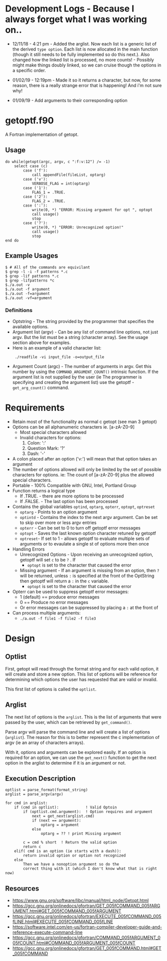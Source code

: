 
# Development Logs - Because I always forget what I was working on..

* 12/11/18 - 4:21 pm - Added the arglist. Now each list is a generic list of
the derived `type option`. Each list is now allocated in the main function
(though it still needs to be fully implemented so do this next.). Also changed
how the linked list is processed, no more counts! - Possibly might make things
doubly linked, so we can cruise though the options in a specific order.

* 01/02/19 - 12:19pm - Made it so it returns a character, but now, for some
reason, there is a really strange error that is happening! And i'm not sure
why!

* 01/09/19 - Add arguments to their corresponding option


# getoptf.f90 

A Fortran implementation of getopt.

## Usage
```
do while(getopt(argc, argv, c ":f:v:12") /= -1) 
    select case (c)
        case ('f'):
            call appendFile(fileList, optarg)
        case ('v'):
            VERBOSE_FLAG = int(optarg)
        case ('1'):
            FLAG_1 = .TRUE.
        case ('2'):
            FLAG_2 = .TRUE.
        case (':'):
            write(0, *) "ERROR: Missing argument for opt ", optopt
            call usage()
            stop
        case ('?'):
            write(0, *) "ERROR: Unrecognized option!"
            call usage()
            stop
end do
```

## Example Usages
```
$ # All of the commands are equivilant
$ grep -l -i -f patterns *.c
$ grep -lif patterns *.c
$ grep -lifpatterns *c
$./a.out -v
$./a.out -f argument
$./a.out -f=argument
$./a.out -vf=argument
```

### Definitions
* Optstring - The string provided by the programmer that specifies the available
  options.
* Argument list (argv) - Can be any list of command line options, not just
  argv. But the list must be a string (character array). See the usage section
  above for examples.
* Here is an example of a valid character list:
   ```
    ./readfile -vi input_file -o=output_file
   ```
* Argument Count (argc) - The number of arguments in argv. Get this number
by using the `COMMAND_ARGUMENT_COUNT()` intrinsic function. If the argument
list is not supplied by the user (ie The programmer is specifying and creating
the argument list) use the getoptf - `get_arg_count()` command.

# Requirements 
* Retain most of the functionality as normal c getopt (see man 3 getopt)
* Options can be all alphanumeric characters ie. [a-zA-Z0-9]
    * Most special characters allowed
    * Invalid characters for options:
        1. Colon:           ':' 
        2. Question Mark:   '?' 
        3. Dash:            '-'
* A colon placed after an option ('v:') will mean that that option takes an argument
* The number of options allowed will only be limited by the set of possible
  characters for options. ie: The count of [a-zA-Z0-9] plus the allowed special
  characters.
* Portable - 100% Compatible with GNU, Intel, Portland Group 
* Function returns a logical type
    * If .TRUE.  - there are more options to be processed
    * If .FALSE. - The last option has been processed
* Contains the global variables `optind`, `optarg`, `opterr`, `optopt`,
  `optreset`
    * `optarg` - Points to an option argument 
    * `optintd` - Contains the index to the next argv argument. Can be set to
    skip over more or less argv entries
    * `opterr` - Can be set to 0 to turn off getoptf error messages
    * `optopt` - Saves the last known option character retuned by getoptf
    * `optreset`- If set to 1 - allows getoptf to evaluate multiple sets of
    arguments or to evaulate a single st of options more then once
* Handling Errors
    * Unrecognized Options - Upon receiving an unrecognized option, getoptf will
   set `c` to be `?` . If
        * `optopt` is set to the character that caused the error
    * Missing argument - If an argument is missing from an option, then `?` will
   be returned, unless `:` is specified at the front of the OptString then
   getoptf will return a `:` in the `c` variable.
        * `optopt` is set to the character that caused the error
* Opterr can be used to suppress getoptf error messages:
    * 1 (default) == produce error messages
    * 0 == Produce no error messages
    * Or error messages can be suppressed by placing a `:` at the front of
* Can process multiple arguments:
    * `./a.out -f file1 -f file2 -f file3`

# Design

## Optlist

First, getopt will read through the format string and for each valid option, it
will create and store a new option. This list of options will be reference for
determining which options the user has requested that are valid or invalid.

This first list of options is called the `optlist`.

## Arglist

The next list of options is the `arglist`. This is the list of arguments that
were passed by the user, which can be retrieved by `get_command()`.

Parse argv will parse the command line and will create a list of options
(`arglist`). The reason for this is to better represent the c implementation of
argv (ie an array of characters arrays). 

With it, options and arguments can be explored easily. If an option is required
for an option, we can use the `get_next()` function to get the next option in
the arglist to determine if it is an argument or not.


## Execution Description

```
optlist = parse_format(format_string)
arglist = parse_argv(argv)

for cmd in arglist:
    if (cmd in optlist):            ! Valid Optoin
        if (optlist.cmd.argument):  ! Option requires and argument
            next = get_next(arglist.cmd)
            if (next == argument):
                optarg = argument
            else
                optarg = ?? ! print Missing argument

        c = cmd % short  ! Return the valid option
        return c
    elif( cmd is an option (ie starts with a dash)):
        return invalid option or option not recognized
    else
        Then we have a nonoption argument so do the 
        correct thing with it (which I don't know what that is right now)
```

## Resources
* https://www.gnu.org/software/libc/manual/html_node/Getopt.html
* https://gcc.gnu.org/onlinedocs/gfortran/GET_005fCOMMAND_005fARGUMENT.html#GET_005fCOMMAND_005fARGUMENT
* https://gcc.gnu.org/onlinedocs/gfortran/EXECUTE_005fCOMMAND_005fLINE.html#EXECUTE_005fCOMMAND_005fLINE
* https://software.intel.com/en-us/fortran-compiler-developer-guide-and-reference-execute-command-line
* https://gcc.gnu.org/onlinedocs/gfortran/COMMAND_005fARGUMENT_005fCOUNT.html#COMMAND_005fARGUMENT_005fCOUNT
* https://gcc.gnu.org/onlinedocs/gfortran/GET_005fCOMMAND.html#GET_005fCOMMAND
